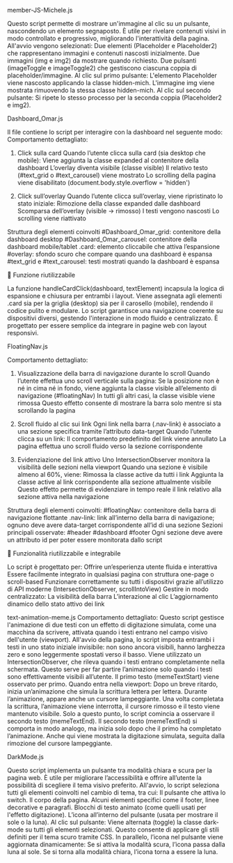 member-JS-Michele.js

Questo script permette di mostrare un'immagine al clic su un pulsante, nascondendo un elemento segnaposto. È utile per rivelare contenuti visivi in modo controllato e progressivo, migliorando l'interattività della pagina.
    All'avvio vengono selezionati:
        Due elementi (Placeholder e Placeholder2) che rappresentano immagini e contenuti nascosti inizialmente.
        Due immagini (img e img2) da mostrare quando richiesto.
        Due pulsanti (imageToggle e imageToggle2) che gestiscono ciascuna coppia di placeholder/immagine.
    Al clic sul primo pulsante:
        L'elemento Placeholder viene nascosto applicando la classe hidden-mich.
        L'immagine img viene mostrata rimuovendo la stessa classe hidden-mich.
    Al clic sul secondo pulsante:
        Si ripete lo stesso processo per la seconda coppia (Placeholder2 e img2).

Dashboard_Omar.js

Il file contiene lo script per interagire con la dashboard nel seguente modo:
Comportamento dettagliato:
1. Click sulla card
    Quando l’utente clicca sulla card (sia desktop che mobile):
      Viene aggiunta la classe expanded al contenitore della dashboard
      L’overlay diventa visibile (classe visible)
      Il relativo testo (#text_grid o #text_carousel) viene mostrato
      Lo scrolling della pagina viene disabilitato (document.body.style.overflow = 'hidden')
   
3. Click sull’overlay
  Quando l’utente clicca sull’overlay, viene ripristinato lo stato iniziale:
  Rimozione della classe expanded dalle dashboard
  Scomparsa dell’overlay (visible → rimosso)
  I testi vengono nascosti
  Lo scrolling viene riattivato

Struttura degli elementi coinvolti
    #Dashboard_Omar_grid: contenitore della dashboard desktop
    #Dashboard_Omar_carousel: contenitore della dashboard mobile/tablet
    .card: elemento cliccabile che attiva l’espansione
    #overlay: sfondo scuro che compare quando una dashboard è espansa
    #text_grid e #text_carousel: testi mostrati quando la dashboard è espansa

🔄 Funzione riutilizzabile

La funzione handleCardClick(dashboard, textElement) incapsula la logica di espansione e chiusura per entrambi i layout. Viene assegnata agli elementi .card sia per la griglia (desktop) sia per il carosello (mobile), rendendo il codice pulito e modulare.
Lo script garantisce una navigazione coerente su dispositivi diversi, gestendo l'interazione in modo fluido e centralizzato. È progettato per essere semplice da integrare in pagine web con layout responsivi.





FloatingNav.js

Comportamento dettagliato:
1. Visualizzazione della barra di navigazione durante lo scroll
    Quando l’utente effettua uno scroll verticale sulla pagina:
        Se la posizione non è né in cima né in fondo, viene aggiunta la classe visible all’elemento di navigazione (#floatingNav)
        In tutti gli altri casi, la classe visible viene rimossa
        Questo effetto consente di mostrare la barra solo mentre si sta scrollando la pagina

2. Scroll fluido al clic sui link
    Ogni link nella barra (.nav-link) è associato a una sezione specifica tramite l’attributo data-target
    Quando l’utente clicca su un link:
        Il comportamento predefinito del link viene annullato
        La pagina effettua uno scroll fluido verso la sezione corrispondente

3. Evidenziazione del link attivo
    Uno IntersectionObserver monitora la visibilità delle sezioni nella viewport
    Quando una sezione è visibile almeno al 60%, viene:
        Rimossa la classe active da tutti i link
        Aggiunta la classe active al link corrispondente alla sezione attualmente visibile
        Questo effetto permette di evidenziare in tempo reale il link relativo alla sezione attiva nella navigazione

Struttura degli elementi coinvolti:
    #floatingNav: contenitore della barra di navigazione flottante
    .nav-link: link all’interno della barra di navigazione; ognuno deve avere data-target corrispondente all’id di una sezione
    Sezioni principali osservate:
        #header
        #dashboard
        #footer
    Ogni sezione deve avere un attributo id per poter essere monitorata dallo script
    
🔄 Funzionalità riutilizzabile e integrabile

Lo script è progettato per:
    Offrire un’esperienza utente fluida e interattiva
    Essere facilmente integrato in qualsiasi pagina con struttura one-page o scroll-based
    Funzionare correttamente su tutti i dispositivi grazie all’utilizzo di API moderne (IntersectionObserver, scrollIntoView)
    Gestire in modo centralizzato:
        La visibilità della barra
        L’interazione al clic
        L’aggiornamento dinamico dello stato attivo dei link


text-animation-meme.js
    Comportamento dettagliato:
    Questo script gestisce l'animazione di due testi con un effetto di digitazione simulata, come una macchina da scrivere, attivata quando i testi entrano nel campo visivo dell'utente (viewport).
    All'avvio della pagina, lo script imposta entrambi i testi in uno stato iniziale invisibile: non sono ancora visibili, hanno larghezza zero e sono leggermente spostati verso il basso.
    Viene utilizzato un IntersectionObserver, che rileva quando i testi entrano completamente nella schermata. Questo serve per far partire l’animazione solo quando i testi sono effettivamente visibili all’utente.
    Il primo testo (memeTextStart) viene osservato per primo. Quando entra nella viewport:
        Dopo un breve ritardo, inizia un’animazione che simula la scrittura lettera per lettera.
        Durante l’animazione, appare anche un cursore lampeggiante.
        Una volta completata la scrittura, l’animazione viene interrotta, il cursore rimosso e il testo viene mantenuto visibile.
        Solo a questo punto, lo script comincia a osservare il secondo testo (memeTextEnd).
        Il secondo testo (memeTextEnd) si comporta in modo analogo, ma inizia solo dopo che il primo ha completato l’animazione. Anche qui viene mostrata la digitazione simulata, seguita dalla rimozione del cursore            lampeggiante.

DarkMode.js

Questo script implementa un pulsante tra modalità chiara e scura per la pagina web. È utile per migliorare l’accessibilità e offrire all’utente la possibilità di scegliere il tema visivo preferito.
    All'avvio, lo script seleziona tutti gli elementi coinvolti nel cambio di tema, tra cui:
        Il pulsante che attiva lo switch.
        Il corpo della pagina.
        Alcuni elementi specifici come il footer, linee decorative e paragrafi.
        Blocchi di testo animato (come quelli usati per l'effetto digitazione).
        L’icona all’interno del pulsante (usata per mostrare il sole o la luna).
    Al clic sul pulsante:
        Viene alternata (toggle) la classe dark-mode su tutti gli elementi selezionati. Questo consente di applicare gli stili definiti per il tema scuro tramite CSS.
        In parallelo, l’icona nel pulsante viene aggiornata dinamicamente:
            Se si attiva la modalità scura, l’icona passa dalla luna al sole.
            Se si torna alla modalità chiara, l’icona torna a essere la luna.
